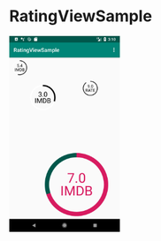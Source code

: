 # RatingViewSample
 
 <img src="https://github.com/lenarlenar/RatingViewSample/blob/master/screenshots/Screenshot_1553775016.png" width="200">


